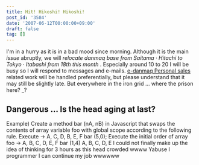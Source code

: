 ```yaml
---
title: Hit! Hikoshi! Hikoshi!
post_id: '3584'
date: '2007-06-12T00:00:00+09:00'
draft: false
tag: []
---
```


I'm in a hurry as it is in a bad mood since morning. Although it is the main _issue_ abruptly, we will _relocate danmaq base from Saitama · Hitachi to Tokyo · Itabashi from 18th this month_ . Especially around 10 to 20 I will be busy so I will respond to messages and e-mails. [e-danmaq Personal sales](http://e.danmaq.com/) related work will be handled preferentially, but please understand that it may still be slightly late. But everywhere in the iron grid ... where the prison here? _?

## Dangerous ... Is the head aging at last?

Example) Create a method bar (nA, nB) in Javascript that swaps the contents of array variable foo with global scope according to the following rule. Execute → A, C, D, B, E, F bar (5,0); Execute the initial order of array foo → A, B, C, D, E, F bar (1,4) A, B, C, D, E I could not finally make up the idea of ​​thinking for 3 hours as this head crowded wwww Yabuse I programmer I can continue my job wwwwww